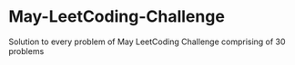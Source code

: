 # May-LeetCoding-Challenge
Solution to every problem of May LeetCoding Challenge comprising of 30 problems
